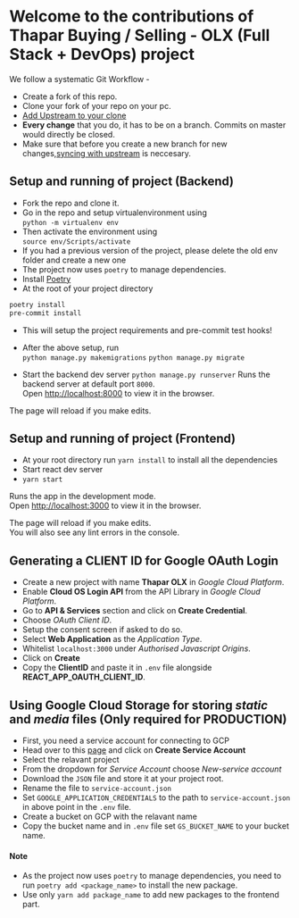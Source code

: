 # Welcome to the contributions of Thapar Buying / Selling - OLX (Full Stack + DevOps) project

We follow a systematic Git Workflow -

- Create a fork of this repo.
- Clone your fork of your repo on your pc.
- [Add Upstream to your clone](https://help.github.com/en/github/collaborating-with-issues-and-pull-requests/configuring-a-remote-for-a-fork)
- **Every change** that you do, it has to be on a branch. Commits on master would directly be closed.
- Make sure that before you create a new branch for new changes,[syncing with upstream](https://help.github.com/en/github/collaborating-with-issues-and-pull-requests/syncing-a-fork) is neccesary.

## Setup and running of project (Backend)

- Fork the repo and clone it.
- Go in the repo and setup virtualenvironment using <br>
  `python -m virtualenv env`
- Then activate the environment using <br>
  `source env/Scripts/activate`
- If you had a previous version of the project, please delete the old env folder and create a new one
- The project now uses `poetry` to manage dependencies.
- Install [Poetry](https://python-poetry.org/docs/)
- At the root of your project directory <br>

```bash
poetry install
pre-commit install
```

- This will setup the project requirements and pre-commit test hooks!

- After the above setup, run <br>
  `python manage.py makemigrations`
  `python manage.py migrate`

- Start the backend dev server
  `python manage.py runserver`
  Runs the backend server at default port `8000`.<br />
  Open [http://localhost:8000](http://localhost:8000) to view it in the browser.

The page will reload if you make edits.<br />

## Setup and running of project (Frontend)

- At your root directory run `yarn install` to install all the dependencies
- Start react dev server
- `yarn start`

Runs the app in the development mode.<br />
Open [http://localhost:3000](http://localhost:3000) to view it in the browser.

The page will reload if you make edits.<br />
You will also see any lint errors in the console.

## Generating a CLIENT ID for Google OAuth Login

- Create a new project with name **Thapar OLX** in _Google Cloud Platform_.
- Enable **Cloud OS Login API** from the API Library in _Google Cloud Platform_.
- Go to **API & Services** section and click on **Create Credential**.
- Choose _OAuth Client ID_.
- Setup the consent screen if asked to do so.
- Select **Web Application** as the _Application Type_.
- Whitelist `localhost:3000` under _Authorised Javascript Origins_.
- Click on **Create**
- Copy the **ClientID** and paste it in `.env` file alongside **REACT_APP_OAUTH_CLIENT_ID**.

## Using Google Cloud Storage for storing _static_ and _media_ files (Only required for PRODUCTION)

- First, you need a service account for connecting to GCP
- Head over to this [page](https://cloud.google.com/docs/authentication/getting-started) and click on **Create Service Account**
- Select the relavant project
- From the dropdown for _Service Account_ choose _New-service account_
- Download the `JSON` file and store it at your project root.
- Rename the file to `service-account.json`
- Set `GOOGLE_APPLICATION_CREDENTIALS` to the path to `service-account.json` in above point in the `.env` file.
- Create a bucket on GCP with the relavant name
- Copy the bucket name and in `.env` file set `GS_BUCKET_NAME` to your bucket name.

#### Note

- As the project now uses `poetry` to manage dependencies, you need to run `poetry add <package_name>` to install the new package.
- Use only `yarn add package_name` to add new packages to the frontend part.
